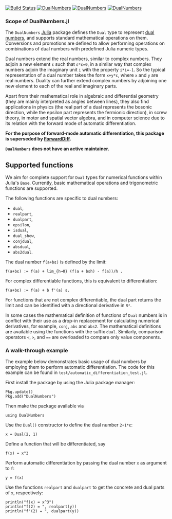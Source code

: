 [![Build Status](https://travis-ci.org/JuliaDiff/DualNumbers.jl.svg?branch=master)](https://travis-ci.org/JuliaDiff/DualNumbers.jl)
[![DualNumbers](http://pkg.julialang.org/badges/DualNumbers_0.4.svg)](http://pkg.julialang.org/?pkg=DualNumbers)
[![DualNumbers](http://pkg.julialang.org/badges/DualNumbers_0.5.svg)](http://pkg.julialang.org/?pkg=DualNumbers)
[![DualNumbers](http://pkg.julialang.org/badges/DualNumbers_0.6.svg)](http://pkg.julialang.org/?pkg=DualNumbers)

### Scope of DualNumbers.jl

The `DualNumbers` [Julia](http://julialang.org) package defines the `Dual` type
to represent [dual numbers](https://en.wikipedia.org/wiki/Dual_number), and
supports standard mathematical operations on them. Conversions and promotions
are defined to allow performing operations on combinations of dual numbers with
predefined Julia numeric types.

Dual numbers extend the real numbers, similar to complex numbers. They adjoin a
new element `ɛ` such that `ɛ*ɛ=0`, in a similar way that complex numbers
adjoin the imaginary unit `i` with the property `i*i=-1`. So the typical
representation of a dual number takes the form `x+y*ɛ`, where `x` and `y` are
real numbers. Duality can further extend complex numbers by adjoining one new
element to each of the real and imaginary parts.

Apart from their mathematical role in algebraic and differential geometry (they
are mainly interpreted as angles between lines), they also find applications in
physics (the real part of a dual represents the bosonic direction, while the
epsilon part represents the fermionic direction), in screw theory, in motor
and spatial vector algebra, and in computer science due to its relation with the
forward mode of automatic differentiation.

**For the purpose of forward-mode automatic differentiation, this package is
superseded by [ForwardDiff](https://github.com/JuliaDiff/ForwardDiff.jl).**

**`DualNumbers` does not have an active maintainer.**

## Supported functions

We aim for complete support for `Dual` types for numerical functions within Julia's
`Base`. Currently, basic mathematical operations and trigonometric functions are
supported.


The following functions are specific to dual numbers:
* `dual`,
* `realpart`,
* `dualpart`,
* `epsilon`,
* `isdual`,
* `dual_show`,
* `conjdual`,
* `absdual`,
* `abs2dual`.

The dual number `f(a+bɛ)` is defined by the limit:

    f(a+bɛ) := f(a) + lim_{h→0} (f(a + bɛh) - f(a))/h .

For complex differentiable functions, this is equivalent to differentiation:

    f(a+bɛ) := f(a) + b f'(a) ɛ.

For functions that are not complex differentiable, the dual part returns the limit
and can be identified with a directional derivative in `R²`.

In some cases the mathematical definition of functions of ``Dual`` numbers
is in conflict with their use as a drop-in replacement for calculating
numerical derivatives, for example, ``conj``, ``abs`` and ``abs2``. The mathematical
definitions are available using the functions with the suffix ``dual``.
Similarly, comparison operators ``<``, ``>``, and ``==`` are overloaded to compare only value
components.

### A walk-through example

The example below demonstrates basic usage of dual numbers by employing them to
perform automatic differentiation. The code for this example can be found in
`test/automatic_differentiation_test.jl`.

First install the package by using the Julia package manager:

    Pkg.update()
    Pkg.add("DualNumbers")

Then make the package available via

    using DualNumbers

Use the `Dual()` constructor to define the dual number `2+1*ɛ`:

    x = Dual(2, 1)

Define a function that will be differentiated, say

    f(x) = x^3

Perform automatic differentiation by passing the dual number `x` as argument to
`f`:

    y = f(x)

Use the functions `realpart` and `dualpart` to get the concrete and dual
parts of `x`, respectively:

    println("f(x) = x^3")
    println("f(2) = ", realpart(y))
    println("f'(2) = ", dualpart(y))
